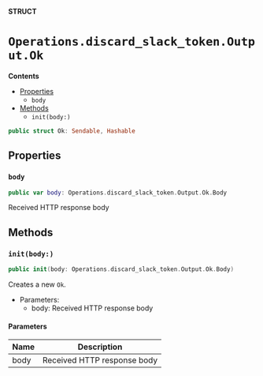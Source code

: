 **STRUCT**

# `Operations.discard_slack_token.Output.Ok`

**Contents**

- [Properties](#properties)
  - `body`
- [Methods](#methods)
  - `init(body:)`

```swift
public struct Ok: Sendable, Hashable
```

## Properties
### `body`

```swift
public var body: Operations.discard_slack_token.Output.Ok.Body
```

Received HTTP response body

## Methods
### `init(body:)`

```swift
public init(body: Operations.discard_slack_token.Output.Ok.Body)
```

Creates a new `Ok`.

- Parameters:
  - body: Received HTTP response body

#### Parameters

| Name | Description |
| ---- | ----------- |
| body | Received HTTP response body |